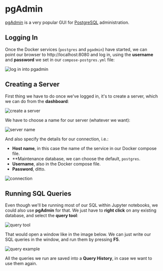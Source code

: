 # pgAdmin
[pgAdmin][1] is a very popular GUI for [PostgreSQL][2] administration.

## Logging In
Once the Docker services (`postgres` and `pgadmin`) have started, we can point our browser to http://localhost:8080 and log in, using the **username** and **password** we set in our `compose-postgres.yml` file:

![log in into pgadmin](/images/login.png)

## Creating a Server
First thing we have to do once we've logged in, it's to create a server, which we can do from the **dashboard**:

![create a server](/images/add_server.png)

We have to choose a name for our server (whatever we want):

![server name](/images/server_name.png)

And also specify the details for our connection, i.e.:

* **Host name**, in this case the name of the service in our Docker compose file.
* **Maintenance database, we can choose the default, `postgres`.
* **Username**, also in the Docker compose file.
* **Password**, ditto.

![connection](/images/connection.png)

## Running SQL Queries
Even though we'll be running most of our SQL within Jupyter notebooks, we could also use **pgAdmin** for that. We just have to **right click** on any existing database, and select the **query tool**:

![query tool](/images/query_tool.png)

That would open a window like in the image below. We can just write our SQL queries in the window, and run them by pressing **F5**. 

![query example](/images/query_example.png)

All the queries we run are saved into a **Query History**, in case we want to use them again.

[1]: https://www.pgadmin.org/
[2]: https://www.postgresql.org